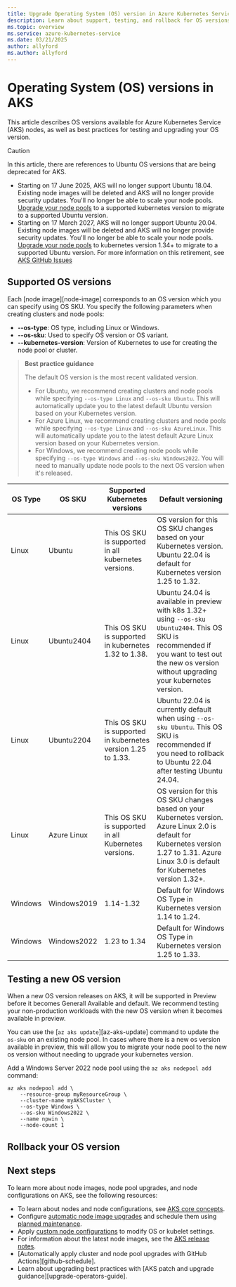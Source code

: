 ```yaml
---
title: Upgrade Operating System (OS) version in Azure Kubernetes Service (AKS) clusters.
description: Learn about support, testing, and rollback for OS versions available available on Azure Kubernetes Service (AKS).
ms.topic: overview
ms.service: azure-kubernetes-service
ms.date: 03/21/2025
author: allyford
ms.author: allyford
---
```


# Operating System (OS) versions in AKS

This article describes OS versions available for Azure Kubernetes Service (AKS) nodes, as well as best practices for testing and upgrading your OS version.

> [!CAUTION]
> In this article, there are references to Ubuntu OS versions that are being deprecated for AKS.
>- Starting on 17 June 2025, AKS will no longer support Ubuntu 18.04. Existing node images will be deleted and AKS will no longer provide security updates. You'll no longer be able to scale your node pools. [Upgrade your node pools](./upgrade-aks-cluster.md) to a supported kubernetes version to migrate to a supported Ubuntu version.
>- Starting on 17 March 2027, AKS will no longer support Ubuntu 20.04. Existing node images will be deleted and AKS will no longer provide security updates. You'll no longer be able to scale your node pools. [Upgrade your node pools](./upgrade-aks-cluster.md) to kubernetes version 1.34+ to migrate to a supported Ubuntu version.
>For more information on this retirement, see [AKS GitHub Issues](https://github.com/Azure/AKS/issues)

## Supported OS versions

Each [node image][node-image] corresponds to an OS version which you can specify using OS SKU. You specify the following parameters when creating clusters and node pools:

* **--os-type**: OS type, including Linux or Windows.
* **--os-sku**: Used to specify OS version or OS variant.
* **--kubernetes-version**: Version of Kubernetes to use for creating the node pool or cluster.

> **Best practice guidance**
>
> The default OS version is the most recent validated version.
>
>   - For Ubuntu, we recommend creating clusters and node pools while specifying `--os-type Linux` and `--os-sku Ubuntu`. This will automatically update you to the latest default Ubuntu version based on your Kubernetes version.
>   - For Azure Linux, we recommend creating clusters and node pools while specifying `--os-type Linux` and `--os-sku AzureLinux`. This will automatically update you to the latest default Azure Linux version based on your Kubernetes version.
>   - For Windows, we recommend creating node pools while specifying `--os-type Windows` and `--os-sku Windows2022`. You will need to manually update node pools to the next OS version when it's released.

| OS Type | OS SKU | Supported Kubernetes versions | Default versioning |
|--|--|--|--|
| Linux | Ubuntu | This OS SKU is supported in all kubernetes versions. | OS version for this OS SKU changes based on your Kubernetes version. Ubuntu 22.04 is default for Kubernetes version 1.25 to 1.32. |
| Linux | Ubuntu2404 | This OS SKU is supported in kubernetes 1.32 to 1.38. | Ubuntu 24.04 is available in preview with k8s 1.32+ using `--os-sku Ubuntu2404`. This OS SKU is recommended if you want to test out the new os version without upgrading your kubernetes version. |
| Linux | Ubuntu2204 | This OS SKU is supported in kubernetes version 1.25 to 1.33. | Ubuntu 22.04 is currently default when using `--os-sku Ubuntu`. This OS SKU is recommended if you need to rollback to Ubuntu 22.04 after testing Ubuntu 24.04. |
| Linux | Azure Linux | This OS SKU is supported in all Kubernetes versions. | OS version for this OS SKU changes based on your Kubernetes version. Azure Linux 2.0 is default for Kubernetes version 1.27 to 1.31. Azure Linux 3.0 is default for Kubernetes version 1.32+. |
| Windows | Windows2019 | 1.14-1.32 | Default for Windows OS Type in Kubernetes version 1.14 to 1.24. |
| Windows | Windows2022 | 1.23 to 1.34 | Default for Windows OS Type in Kubernetes version 1.25 to 1.33. |

## Testing a new OS version

When a new OS version releases on AKS, it will be supported in Preview before it becomes Generall Available and default. We recommend testing your non-production workloads with the new OS version when it becomes available in preview. 

You can use the [`az aks update`][az-aks-update] command to update the `os-sku` on an existing node pool. In cases where there is a new os version available in preview, this will allow you to migrate your node pool to the new os version without needing to upgrade your kubernetes version.

Add a Windows Server 2022 node pool using the `az aks nodepool add` command:

```azurecli
az aks nodepool add \
    --resource-group myResourceGroup \
    --cluster-name myAKSCluster \
    --os-type Windows \
    --os-sku Windows2022 \
    --name npwin \
    --node-count 1
```

## Rollback your OS version

## Next steps

To learn more about node images, node pool upgrades, and node configurations on AKS, see the following resources:
- To learn about nodes and node configurations, see [AKS core concepts][aks-core-concepts].
- Configure [automatic node image upgrades](./auto-upgrade-node-os-image.md) and schedule them using [planned maintenance](./planned-maintenance.md).
- Apply [custom node configurations][custom-node-configuration] to modify OS or kubelet settings.
- For information about the latest node images, see the [AKS release notes](https://github.com/Azure/AKS/releases).
- [Automatically apply cluster and node pool upgrades with GitHub Actions][github-schedule].
- Learn about upgrading best practices with [AKS patch and upgrade guidance][upgrade-operators-guide].

<!-- LINKS - internal -->
[upgrade-aks-node-images]: ./node-image-upgrade.md
[use-windows-annual]: ./windows-annual-channel.md
[aks-core-concepts]: ./core-aks-concepts.md
[custom-node-configuration]: ./custom-node-configuration.md
[use-cvm]: ./use-cvm.md
[create-node-pools]: ./create-node-pools.md
[node-images]: ./node-images.md

<!-- LINKS - external -->
[aks-release-notes]: https://github.com/Azure/AKS/releases
[aks-release-tracker]: https://releases.aks.azure.com/
